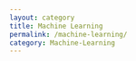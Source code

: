 ```yaml
---
layout: category
title: Machine Learning
permalink: /machine-learning/
category: Machine-Learning
---
```

